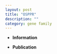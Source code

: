 ```yaml
---
layout: post
title: "OSPPR"
description: ""
category: gene family
---
```


* **Information**  

* **Publication**  



